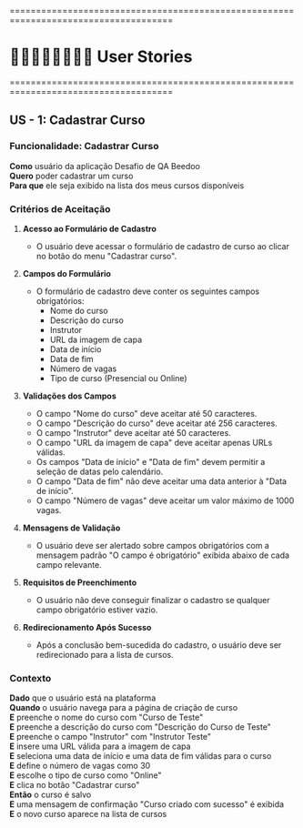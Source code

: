 =====================================================================================
# 👨🏻‍👩🏻‍👦🏻‍👦🏻 User Stories
=====================================================================================

## US - 1: Cadastrar Curso 

### Funcionalidade: Cadastrar Curso

**Como** usuário da aplicação Desafio de QA Beedoo  
**Quero** poder cadastrar um curso  
**Para que** ele seja exibido na lista dos meus cursos disponíveis

### Critérios de Aceitação

1. **Acesso ao Formulário de Cadastro**
   - O usuário deve acessar o formulário de cadastro de curso ao clicar no botão do menu "Cadastrar curso".

2. **Campos do Formulário**
   - O formulário de cadastro deve conter os seguintes campos obrigatórios:
     - Nome do curso
     - Descrição do curso
     - Instrutor
     - URL da imagem de capa
     - Data de início
     - Data de fim
     - Número de vagas
     - Tipo de curso (Presencial ou Online)

3. **Validações dos Campos**
   - O campo "Nome do curso" deve aceitar até 50 caracteres.
   - O campo "Descrição do curso" deve aceitar até 256 caracteres.
   - O campo "Instrutor" deve aceitar até 50 caracteres.
   - O campo "URL da imagem de capa" deve aceitar apenas URLs válidas.
   - Os campos "Data de início" e "Data de fim" devem permitir a seleção de datas pelo calendário.
   - O campo "Data de fim" não deve aceitar uma data anterior à "Data de início".
   - O campo "Número de vagas" deve aceitar um valor máximo de 1000 vagas.

4. **Mensagens de Validação**
   - O usuário deve ser alertado sobre campos obrigatórios com a mensagem padrão "O campo é obrigatório" exibida abaixo de cada campo relevante.

5. **Requisitos de Preenchimento**
   - O usuário não deve conseguir finalizar o cadastro se qualquer campo obrigatório estiver vazio.

6. **Redirecionamento Após Sucesso**
   - Após a conclusão bem-sucedida do cadastro, o usuário deve ser redirecionado para a lista de cursos.

### Contexto

**Dado** que o usuário está na plataforma  
**Quando** o usuário navega para a página de criação de curso  
**E** preenche o nome do curso com "Curso de Teste"  
**E** preenche a descrição do curso com "Descrição do Curso de Teste"  
**E** preenche o campo "Instrutor" com "Instrutor Teste"  
**E** insere uma URL válida para a imagem de capa  
**E** seleciona uma data de início e uma data de fim válidas para o curso  
**E** define o número de vagas como 30  
**E** escolhe o tipo de curso como "Online"  
**E** clica no botão "Cadastrar curso"  
**Então** o curso é salvo  
**E** uma mensagem de confirmação "Curso criado com sucesso" é exibida  
**E** o novo curso aparece na lista de cursos
